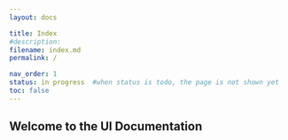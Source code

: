 ```yaml
---
layout: docs

title: Index
#description:
filename: index.md
permalink: /

nav_order: 1
status: in progress  #when status is todo, the page is not shown yet
toc: false
---
```


## Welcome to the UI Documentation
